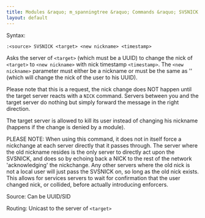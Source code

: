```yaml
---
title: Modules &raquo; m_spanningtree &raquo; Commands &raquo; SVSNICK
layout: default
---
```


Syntax:

`:<source> SVSNICK <target> <new nickname> <timestamp>`

Asks the server of `<target>` (which must be a UUID) to change the nick of `<target>` to `<new nickname>` with nick timestamp `<timestamp>`.
The `<new nickname>` parameter must either be a nickname or must be the same as '<target>' (which will change the nick of the user to his UUID).

Please note that this is a request, the nick change does NOT happen until the target server reacts with a `NICK` command.
Servers between you and the target server do nothing but simply forward the message in the right direction.

The target server is allowed to kill its user instead of changing his nickname (happens if the change is denied by a module).


PLEASE NOTE: When using this command, it does not in itself force a nickchange at each server directly that it passes through. The server where the old nickname resides is the only server to directly act upon the SVSNICK, and does so by echoing back a NICK to the rest of the network 'acknowledging' the nickchange. Any other servers where the old nick is not a local user will just pass the SVSNICK on, so long as the old nick exists. This allows for services servers to wait for confirmation that the user changed nick, or collided, before actually introducing enforcers. 

Source:
Can be UUID/SID

Routing:
Unicast to the server of `<target>`
